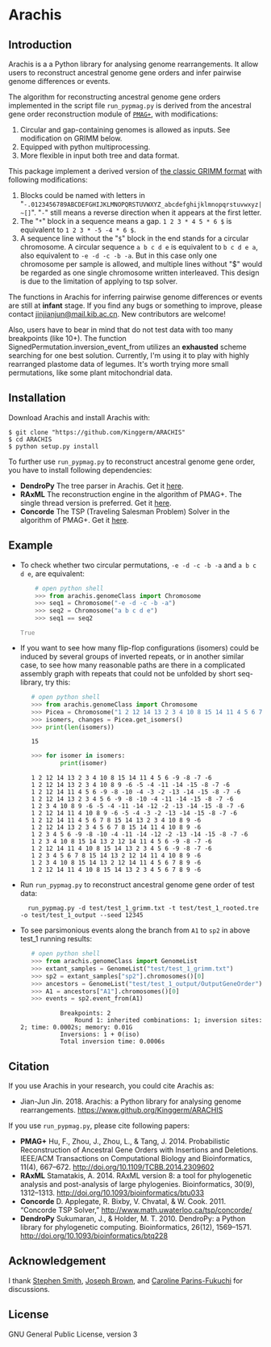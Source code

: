 # Arachis

## Introduction

Arachis is a a Python library for analysing genome rearrangements. It allow users to reconstruct ancestral genome 
gene orders and infer pairwise genome differences or events.

The algorithm for reconstructing ancestral genome gene orders implemented in the script file `run_pypmag.py`
is derived from the ancestral gene order reconstruction module of <a href="#PMAG">`PMAG+`</a>, with modifications:

1. Circular and gap-containing genomes is allowed as inputs. See modification on GRIMM below.
2. Equipped with python multiprocessing.
3. More flexible in input both tree and data format.

This package implement a derived version of [the classic GRIMM format](http://grimm.ucsd.edu/GRIMM/grimm_instr.html) 
with following modifications:
1. Blocks could be named with letters in "`-.0123456789ABCDEFGHIJKLMNOPQRSTUVWXYZ_abcdefghijklmnopqrstuvwxyz|~[]`". 
"`-`" still means a reverse direction when it appears at the first letter.
2. The "`*`" block in a sequence means a gap. `1 2 3 * 4 5 * 6 $` is equivalent to `1 2 3 * -5 -4 * 6 $`.
3. A sequence line without the "`$`" block in the end stands for a circular chromosome. A circular sequence
`a b c d e` is equivalent to `b c d e a`, also equivalent to `-e -d -c -b -a`. But in this case only 
one chromosome per sample is allowed, and multiple lines without "$" would be regarded as one single chromosome 
written interleaved. This design is due to the limitation of applying to tsp solver.

The functions in Arachis for inferring pairwise genome differences or events are still at <b>infant</b> stage. 
If you find any bugs or something to improve, please contact 
[jinjianjun@mail.kib.ac.cn](mailto:jinjianjun@mail.kib.ac.cn). New contributors are welcome!

Also, users have to bear in mind that do not test data with too many breakpoints (like 10+).
The function SignedPermutation.inversion_event_from utilizes an <b>exhausted</b> 
scheme searching for one best solution. Currently, I'm using it to play with highly rearranged plastome data of legumes.
It's worth trying more small permutations, like some plant mitochondrial data.

## Installation

Download Arachis and install Arachis with:

    $ git clone "https://github.com/Kinggerm/ARACHIS"
    $ cd ARACHIS
    $ python setup.py install

To further use `run_pypmag.py` to reconstruct ancestral genome gene order, you have to install following dependencies:

* <b>DendroPy</b> The tree parser in Arachis. Get it [here](https://www.dendropy.org/#installing).
* <b>RAxML</b> The reconstruction engine in the algorithm of PMAG+. 
The single thread version is preferred. Get it [here](https://github.com/stamatak/standard-RAxML).
* <b>Concorde</b> The TSP (Traveling Salesman Problem) Solver in the algorithm of PMAG+. 
Get it [here](http://www.math.uwaterloo.ca/tsp/concorde/downloads/downloads.htm).

## Example

* To check whether two circular permutations, `-e -d -c -b -a` and `a b c d e`, are equivalent:

    ```py
        # open python shell
        >>> from arachis.genomeClass import Chromosome
        >>> seq1 = Chromosome("-e -d -c -b -a")
        >>> seq2 = Chromosome("a b c d e")
        >>> seq1 == seq2
    ```
    <pre><code><font color=grey>True</font></code></pre>

* If you want to see how many flip-flop configurations (isomers) could be induced by several groups of inverted repeats, 
or in another similar case, to see how many reasonable paths are there in a complicated assembly graph with repeats that
could not be unfolded by short seq-library, try this:
 
     ```py
        # open python shell
        >>> from arachis.genomeClass import Chromosome
        >>> Picea = Chromosome("1 2 12 14 13 2 3 4 10 8 15 14 11 4 5 6 7 8 9 -6")
        >>> isomers, changes = Picea.get_isomers()
        >>> print(len(isomers))
     ```
     ```
        15
     ```
     ```py
        >>> for isomer in isomers:
                print(isomer)
     ```
     ```
        1 2 12 14 13 2 3 4 10 8 15 14 11 4 5 6 -9 -8 -7 -6
        1 2 12 14 13 2 3 4 10 8 9 -6 -5 -4 -11 -14 -15 -8 -7 -6
        1 2 12 14 11 4 5 6 -9 -8 -10 -4 -3 -2 -13 -14 -15 -8 -7 -6
        1 2 12 14 13 2 3 4 5 6 -9 -8 -10 -4 -11 -14 -15 -8 -7 -6
        1 2 3 4 10 8 9 -6 -5 -4 -11 -14 -12 -2 -13 -14 -15 -8 -7 -6
        1 2 12 14 11 4 10 8 9 -6 -5 -4 -3 -2 -13 -14 -15 -8 -7 -6
        1 2 12 14 11 4 5 6 7 8 15 14 13 2 3 4 10 8 9 -6
        1 2 12 14 13 2 3 4 5 6 7 8 15 14 11 4 10 8 9 -6
        1 2 3 4 5 6 -9 -8 -10 -4 -11 -14 -12 -2 -13 -14 -15 -8 -7 -6
        1 2 3 4 10 8 15 14 13 2 12 14 11 4 5 6 -9 -8 -7 -6
        1 2 12 14 11 4 10 8 15 14 13 2 3 4 5 6 -9 -8 -7 -6
        1 2 3 4 5 6 7 8 15 14 13 2 12 14 11 4 10 8 9 -6
        1 2 3 4 10 8 15 14 13 2 12 14 11 4 5 6 7 8 9 -6
        1 2 12 14 11 4 10 8 15 14 13 2 3 4 5 6 7 8 9 -6
    ```

* Run `run_pypmag.py` to reconstruct ancestral genome gene order of test data:

        run_pypmag.py -d test/test_1_grimm.txt -t test/test_1_rooted.tre -o test/test_1_output --seed 12345
    
* To see parsimonious events along the branch from `A1` to `sp2` in above test_1 running results:

     ```py
        # open python shell
        >>> from arachis.genomeClass import GenomeList
        >>> extant_samples = GenomeList("test/test_1_grimm.txt")
        >>> sp2 = extant_samples["sp2"].chromosomes()[0]
        >>> ancestors = GenomeList("test/test_1_output/OutputGeneOrder")
        >>> A1 = ancestors["A1"].chromosomes()[0]
        >>> events = sp2.event_from(A1)
     ```
     ```
                Breakpoints: 2
                    Round 1: inherited combinations: 1; inversion sites:  2; time: 0.0002s; memory: 0.01G
                Inversions: 1 + 0(iso)
                Total inversion time: 0.0006s
     ```

## Citation

If you use Arachis in your research, you could cite Arachis as:
* Jian-Jun Jin. 2018. Arachis: a Python library for analysing genome rearrangements. https://www.github.org/Kinggerm/ARACHIS

If you use `run_pypmag.py`, please cite following papers:
<div id="PMAG"></div>

* <b>PMAG+</b> Hu, F., Zhou, J., Zhou, L., & Tang, J. 2014. Probabilistic Reconstruction of Ancestral Gene Orders with Insertions and Deletions. IEEE/ACM Transactions on Computational Biology and Bioinformatics, 11(4), 667–672. <http://doi.org/10.1109/TCBB.2014.2309602>
* <b>RAxML</b> Stamatakis, A. 2014. RAxML version 8: a tool for phylogenetic analysis and post-analysis of large phylogenies. Bioinformatics, 30(9), 1312–1313. <http://doi.org/10.1093/bioinformatics/btu033>
* <b>Concorde</b> D. Applegate, R. Bixby, V. Chvatal, & W. Cook. 2011. “Concorde TSP Solver,” http://www.math.uwaterloo.ca/tsp/concorde/
* <b>DendroPy</b> Sukumaran, J., & Holder, M. T. 2010. DendroPy: a Python library for phylogenetic computing. Bioinformatics, 26(12), 1569–1571. <http://doi.org/10.1093/bioinformatics/btq228>

## Acknowledgement

I thank [Stephen Smith](https://github.com/blackrim), [Joseph Brown](https://github.com/josephwb), and [Caroline Parins-Fukuchi](https://github.com/carolinetomo) for discussions.

## License
GNU General Public License, version 3